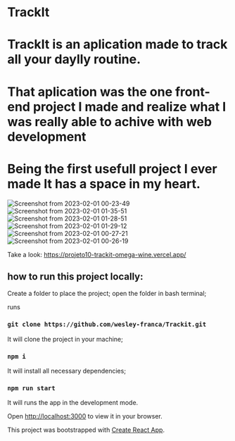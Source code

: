 # TrackIt

<h1>TrackIt is an aplication made to track all your daylly routine.</h1>

<h1>That aplication was the one front-end project I made and realize what I was really able to achive with web development</h1>
<h1>Being the first usefull project I ever made It has a space in my heart.</h1>

![Screenshot from 2023-02-01 00-23-49](https://user-images.githubusercontent.com/106840825/215953658-368d98a4-c7f0-4ae8-9682-ec975abdce06.png)
![Screenshot from 2023-02-01 01-35-51](https://user-images.githubusercontent.com/106840825/215954089-5c650e76-e23b-4c4f-905f-71e40dac26a0.png)
![Screenshot from 2023-02-01 01-28-51](https://user-images.githubusercontent.com/106840825/215953520-d6460087-e8f9-423e-8c70-baa8a2d2d1d8.png)
![Screenshot from 2023-02-01 01-29-12](https://user-images.githubusercontent.com/106840825/215953504-8419e36a-565d-45f9-9371-2d021ea61df9.png)
![Screenshot from 2023-02-01 00-27-21](https://user-images.githubusercontent.com/106840825/215953599-c055af2a-09c6-46c2-9631-c8b47f5793c5.png)
![Screenshot from 2023-02-01 00-26-19](https://user-images.githubusercontent.com/106840825/215954902-37e5a6e2-0f94-4d59-90c5-5aff9e62ca55.png)


Take a look: https://projeto10-trackit-omega-wine.vercel.app/


## how to run this project locally:

Create a folder to place the project;
open the folder in bash terminal;

runs

### `git clone https://github.com/wesley-franca/Trackit.git`
It will clone the project in your machine;

### `npm i`
It will install all necessary dependencies;

### `npm run start`
It will runs the app in the development mode.

Open [http://localhost:3000](http://localhost:3000) to view it in your browser.

This project was bootstrapped with [Create React App](https://github.com/facebook/create-react-app).
